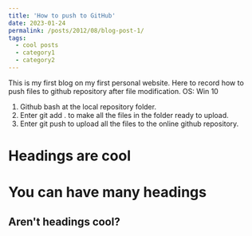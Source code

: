 ```yaml
---
title: 'How to push to GitHub'
date: 2023-01-24
permalink: /posts/2012/08/blog-post-1/
tags:
  - cool posts
  - category1
  - category2
---
```


This is my first blog on my first personal website.
Here to record how to push files to github repository after file modification.
OS: Win 10

1. Github bash at the local repository folder.
1. Enter git add . to make all the files in the folder ready to upload. 
1. Enter git push to upload all the files to the online github repository.

Headings are cool
======

You can have many headings
======

Aren't headings cool?
------